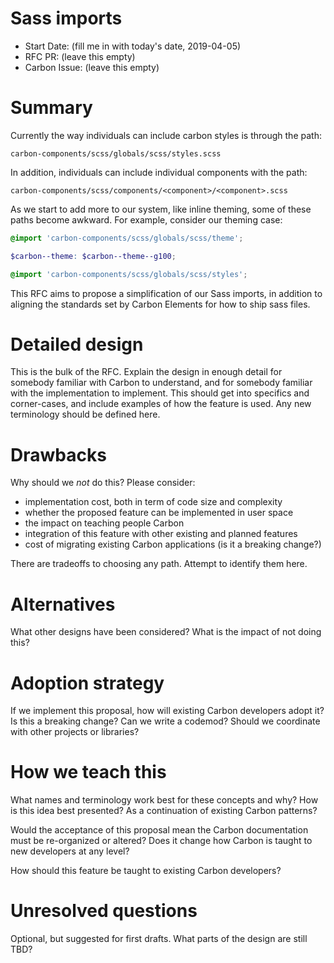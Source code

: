 # Sass imports

- Start Date: (fill me in with today's date, 2019-04-05)
- RFC PR: (leave this empty)
- Carbon Issue: (leave this empty)

# Summary

Currently the way individuals can include carbon styles is through the path:

```
carbon-components/scss/globals/scss/styles.scss
```

In addition, individuals can include individual components with the path:

```
carbon-components/scss/components/<component>/<component>.scss
```

As we start to add more to our system, like inline theming, some of these paths become awkward. For example, consider our theming case:

```scss
@import 'carbon-components/scss/globals/scss/theme';

$carbon--theme: $carbon--theme--g100;

@import 'carbon-components/scss/globals/scss/styles';
```

This RFC aims to propose a simplification of our Sass imports, in addition to aligning the standards set by Carbon Elements for how to ship sass files.

# Detailed design

This is the bulk of the RFC. Explain the design in enough detail for somebody
familiar with Carbon to understand, and for somebody familiar with the
implementation to implement. This should get into specifics and corner-cases,
and include examples of how the feature is used. Any new terminology should be
defined here.

# Drawbacks

Why should we *not* do this? Please consider:

- implementation cost, both in term of code size and complexity
- whether the proposed feature can be implemented in user space
- the impact on teaching people Carbon
- integration of this feature with other existing and planned features
- cost of migrating existing Carbon applications (is it a breaking change?)

There are tradeoffs to choosing any path. Attempt to identify them here.

# Alternatives

What other designs have been considered? What is the impact of not doing this?

# Adoption strategy

If we implement this proposal, how will existing Carbon developers adopt it? Is
this a breaking change? Can we write a codemod? Should we coordinate with
other projects or libraries?

# How we teach this

What names and terminology work best for these concepts and why? How is this
idea best presented? As a continuation of existing Carbon patterns?

Would the acceptance of this proposal mean the Carbon documentation must be
re-organized or altered? Does it change how Carbon is taught to new developers
at any level?

How should this feature be taught to existing Carbon developers?

# Unresolved questions

Optional, but suggested for first drafts. What parts of the design are still
TBD?
